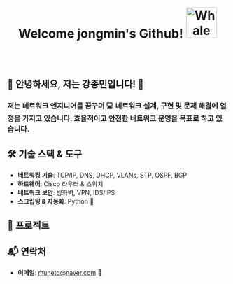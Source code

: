 <div align="center">

   #  Welcome jongmin's Github!  <img src="https://raw.githubusercontent.com/Tarikul-Islam-Anik/Animated-Fluent-Emojis/master/Emojis/Animals/Whale.png" alt="Whale" width="70" height="70" />


<br><br>
<div align="left">
   
## 🌟 안녕하세요, 저는 강종민입니다! 🌟

### 저는 네트워크 엔지니어를 꿈꾸며 💻 네트워크 설계, 구현 및 문제 해결에 열정을 가지고 있습니다. 효율적이고 안전한 네트워크 운영을 목표로 하고 있습니다.

## 🛠️ 기술 스택 & 도구
- **네트워킹 기술**: TCP/IP, DNS, DHCP, VLANs, STP, OSPF, BGP
- **하드웨어**: Cisco 라우터 & 스위치
- **네트워크 보안**: 방화벽, VPN, IDS/IPS
- **스크립팅 & 자동화**: Python 🐍

## 🚀 프로젝트

## 📬 연락처
- **이메일**: muneto@naver.com 📧


</div>

